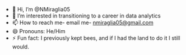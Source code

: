 - 👋 Hi, I’m @NMiraglia05
- 👀 I’m interested in transitioning to a career in data analytics
- 📫 How to reach me- email me- nmiraglia05@gmail.com
- 😄 Pronouns: He/Him
- ⚡ Fun fact: I previously kept bees, and if I had the land to do it I still would.
